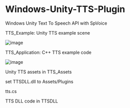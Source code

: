 # Windows-Unity-TTS-Plugin

Windows Unity Text To Speech API with SpVoice

TTS_Example: Unity TTS example scene

![image](https://user-images.githubusercontent.com/86466517/126476917-ad189f21-09b5-4ab4-8c1d-e5a46e73c4a0.png)

TTS_Application: C++ TTS example code

![image](https://user-images.githubusercontent.com/86466517/126476893-bc7088ac-65da-4954-802c-29d3554c6f98.png)

Unity TTS assets in TTS_Assets

set TTSDLL.dll to Assets/Plugins

tts.cs

TTS DLL code in TTSDLL


